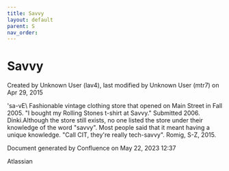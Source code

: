 ```yaml
---
title: Savvy
layout: default
parent: S
nav_order:
---
```


# Savvy

Created by  Unknown User (lav4), last modified by  Unknown User (mtr7) on Apr 29, 2015

\'sa-vE\ Fashionable vintage clothing store that opened on Main Street in Fall 2005. &quot;I bought my Rolling Stones t-shirt at Savvy.&quot; Submitted 2006. Dinki.Although the store still exists, no one listed the store under their knowledge of the word &quot;savvy&quot;. Most people said that it meant having a unique knowledge. &quot;Call CIT, they're really tech-savvy&quot;. Romig, S-Z, 2015.

Document generated by Confluence on May 22, 2023 12:37

Atlassian
